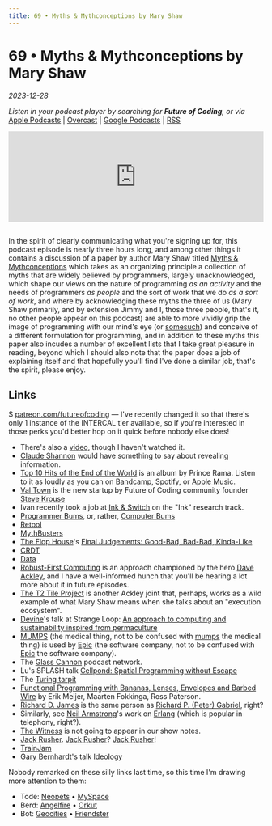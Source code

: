 ```yaml
---
title: 69 • Myths & Mythconceptions by Mary Shaw
---
```


# 69 • Myths & Mythconceptions by Mary Shaw

_2023-12-28_

_Listen in your podcast player by searching for **Future of Coding**, or via_ [Apple Podcasts](https://podcasts.apple.com/podcast/future-of-coding/id1265527976) \| [Overcast](https://overcast.fm/itunes1265527976) \| [Google Podcasts](https://podcasts.google.com/?feed=aHR0cHM6Ly93d3cub21ueWNvbnRlbnQuY29tL2QvcGxheWxpc3QvYzQxNTdlNjAtYzdmOC00NzBkLWIxM2YtYTdiMzAwNDBkZjczLzU2NGY0OTNmLWFmMzItNGM0OC04NjJmLWE3YjMwMGU0ZGY0OS9hYzMxNzg1Mi04ODA3LTQ0YjgtOGVmZi1hN2IzMDBlNGRmNTIvcG9kY2FzdC5yc3M) \| [RSS](https://omny.fm/shows/future-of-coding/playlists/podcast.rss)

<iframe src="https://omny.fm/shows/future-of-coding/myths-and-mythconceptions-by-mary-shaw/embed" width="100%" height="180" frameborder="0" style="margin-bottom: 1em"></iframe>

In the spirit of clearly communicating what you're signing up for, this podcast episode is nearly three hours long, and among other things it contains a discussion of a paper by author Mary Shaw titled [Myths & Mythconceptions](https://dl.acm.org/doi/pdf/10.1145/3480947) which takes as an organizing principle a collection of myths that are widely believed by programmers, largely unacknowledged, which shape our views on the nature of programming _as an activity_ and the needs of programmers _as people_ and the sort of work that we do _as a sort of work_, and where by acknowledging these myths the three of us (Mary Shaw primarily, and by extension Jimmy and I, those three people, that's it, no other people appear on this podcast) are able to more vividly grip the image of programming with our mind's eye (or [somesuch](https://aphantasia.com)) and conceive of a different formulation for programming, and in addition to these myths this paper also incudes a number of excellent lists that I take great pleasure in reading, beyond which I should also note that the paper does a job of explaining itself and that hopefully you'll find I've done a similar job, that's the spirit, please enjoy.

## Links

$ [patreon.com/futureofcoding](https://www.patreon.com/futureofcoding) — I've recently changed it so that there's only 1 instance of the INTERCAL tier available, so if you're interested in those perks you'd better hop on it quick before nobody else does!

* There's also a [video](https://www.pldi21.org/prerecorded_hopl.K1.html), though I haven't watched it.
* [Claude Shannon](https://en.wikipedia.org/wiki/Claude_Shannon) would have something to say about revealing information.
* [Top 10 Hits of the End of the World](https://en.wikipedia.org/wiki/Top_10_Hits_of_the_End_of_the_World) is an album by Prince Rama. Listen to it as loudly as you can on [Bandcamp](https://princerama.bandcamp.com/album/top-ten-hits-of-the-end-of-the-world), [Spotify](https://open.spotify.com/album/2pbvIz40L97L87KGFnFnme?si=zbzT8JHKTCGJkObmh4qN1g), or [Apple Music](https://music.apple.com/ca/album/top-ten-hits-of-the-end-of-the-world/1583505277).
* [Val Town](https://www.val.town) is the new startup by Future of Coding community founder [Steve Krouse](https://stevekrouse.com)
* Ivan recently took a job at [Ink & Switch](https://www.inkandswitch.com) on the "Ink" research track.
* [Programmer Bums](https://daily.jstor.org/how-computer-science-became-a-boys-club/), or, rather, [Computer Bums](https://www.jstor.org/stable/10.1086/682955?mag=how-computer-science-became-a-boys-club)
* [Retool](https://retool.com)
* [MythBusters](https://en.wikipedia.org/wiki/MythBusters)
* [The Flop House](https://en.wikipedia.org/wiki/The_Flop_House)'s [Final Judgements: Good-Bad, Bad-Bad, Kinda-Like](https://flophousepodcast.fandom.com/wiki/Final_Judgments)
* [CRDT](https://en.wikipedia.org/wiki/Conflict-free_replicated_data_type)
* [Data](https://en.wikipedia.org/wiki/Data_(Star_Trek))
* [Robust-First Computing](https://andrewwalpole.com/blog/an-introduction-to-robust-first-computation/) is an approach championed by the hero [Dave Ackley](https://hachyderm.io/@livcomp), and I have a well-informed hunch that you'll be hearing a lot more about it in future episodes.
* [The T2 Tile Project](https://www.youtube.com/watch?v=jreRFxN6wuM) is another Ackley joint that, perhaps, works as a wild example of what Mary Shaw means when she talks about an "execution ecosystem".
* [Devine](https://xxiivv.com)'s talk at Strange Loop: [An approach to computing and sustainability inspired from permaculture](https://www.youtube.com/watch?v=T3u7bGgVspM)
* [MUMPS](https://en.wikipedia.org/wiki/MUMPS) (the medical thing, not to be confused with [mumps](https://en.wikipedia.org/wiki/Mumps) the medical thing) is used by [Epic](https://en.wikipedia.org/wiki/Epic_Systems) (the software company, not to be confused with [Epic](https://en.wikipedia.org/wiki/Epic_Games) the software company).
* The [Glass Cannon](https://www.glasscannonnetwork.com/) podcast network.
* Lu's SPLASH talk [Cellpond: Spatial Programming without Escape](https://www.youtube.com/watch?v=cBYudbaqHAk&t=6704s)
* The [Turing tarpit](https://en.wikipedia.org/wiki/Turing_tarpit)
* [Functional Programming with Bananas, Lenses, Envelopes and Barbed Wire](https://citeseerx.ist.psu.edu/viewdoc/summary?doi=10.1.1.41.125) by Erik Meijer, Maarten Fokkinga, Ross Paterson.
* [Richard D. James](https://en.wikipedia.org/wiki/Aphex_Twin) is the same person as [Richard P. (Peter) Gabriel](https://en.wikipedia.org/wiki/Richard_P._Gabriel), right?
* Similarly, see [Neil Armstrong](https://en.wikipedia.org/wiki/Neil_Armstrong)'s work on [Erlang](https://en.wikipedia.org/wiki/Erlang_(unit)) (which is popular in telephony, right?).
* [The Witness](https://en.wikipedia.org/wiki/The_Witness_(2016_video_game)) is not going to appear in our show notes.
* [Jack Rusher](https://jackrusher.com). [Jack Rusher](https://berlin.social/@jack)? [Jack Rusher](https://futureofcoding.org/episodes/041)!
* [TrainJam](https://www.youtube.com/watch?v=9qVT0URkkGE)
* [Gary Bernhardt](https://www.destroyallsoftware.com)'s talk [Ideology](https://www.destroyallsoftware.com/talks/ideology)

Nobody remarked on these silly links last time, so this time I'm drawing more attention to them:
-  Tode: [Neopets](https://mas.to/@todepond) • [MySpace](https://www.patreon.com/todepond)
-  Berd: [Angelfire](https://mas.to/@todepond) • [Orkut](https://www.patreon.com/todepond)
-  Bot: [Geocities](https://mas.to/@todepond) • [Friendster](https://www.patreon.com/todepond)

